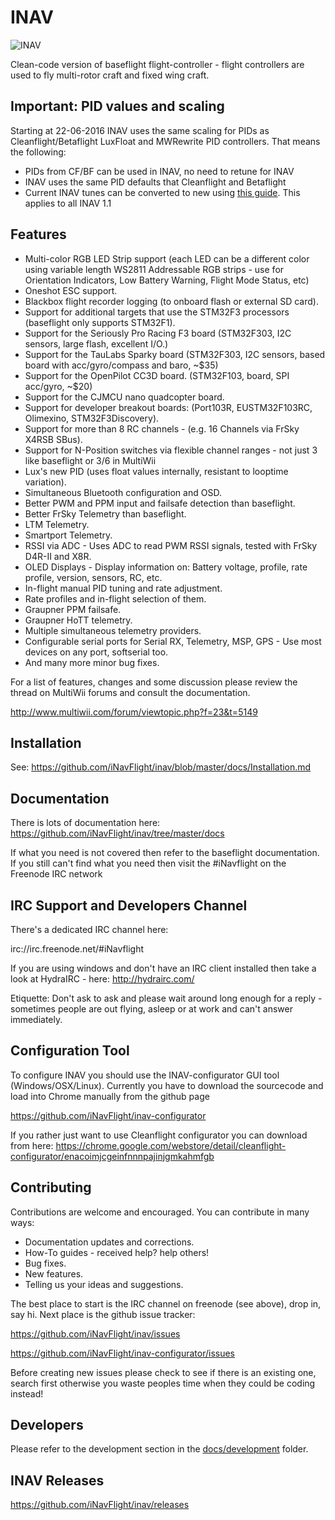 # INAV

![INAV](http://static.rcgroups.net/forums/attachments/6/1/0/3/7/6/a9088858-102-inav.png)

Clean-code version of baseflight flight-controller - flight controllers are used to fly multi-rotor craft and fixed wing craft.

## Important: PID values and scaling

Starting at 22-06-2016 INAV uses the same scaling for PIDs as Cleanflight/Betaflight LuxFloat and MWRewrite PID controllers. That means the following:

* PIDs from CF/BF can be used in INAV, no need to retune for INAV
* INAV uses the same PID defaults that Cleanflight and Betaflight
* Current INAV tunes can be converted to new using [this guide](https://github.com/iNavFlight/inav/wiki/PID-conversion-from-pre-1.2-to-1.2). This applies to all INAV 1.1

## Features

* Multi-color RGB LED Strip support (each LED can be a different color using variable length WS2811 Addressable RGB strips - use for Orientation Indicators, Low Battery Warning, Flight Mode Status, etc)
* Oneshot ESC support.
* Blackbox flight recorder logging (to onboard flash or external SD card).
* Support for additional targets that use the STM32F3 processors (baseflight only supports STM32F1).
* Support for the Seriously Pro Racing F3 board (STM32F303, I2C sensors, large flash, excellent I/O.)
* Support for the TauLabs Sparky board (STM32F303, I2C sensors, based board with acc/gyro/compass and baro, ~$35)
* Support for the OpenPilot CC3D board. (STM32F103, board, SPI acc/gyro, ~$20)
* Support for the CJMCU nano quadcopter board.
* Support for developer breakout boards: (Port103R, EUSTM32F103RC, Olimexino, STM32F3Discovery).
* Support for more than 8 RC channels - (e.g. 16 Channels via FrSky X4RSB SBus).
* Support for N-Position switches via flexible channel ranges - not just 3 like baseflight or 3/6 in MultiWii
* Lux's new PID (uses float values internally, resistant to looptime variation).
* Simultaneous Bluetooth configuration and OSD.
* Better PWM and PPM input and failsafe detection than baseflight.
* Better FrSky Telemetry than baseflight.
* LTM Telemetry.
* Smartport Telemetry.
* RSSI via ADC - Uses ADC to read PWM RSSI signals, tested with FrSky D4R-II and X8R.
* OLED Displays - Display information on: Battery voltage, profile, rate profile, version, sensors, RC, etc.
* In-flight manual PID tuning and rate adjustment.
* Rate profiles and in-flight selection of them.
* Graupner PPM failsafe.
* Graupner HoTT telemetry.
* Multiple simultaneous telemetry providers.
* Configurable serial ports for Serial RX, Telemetry, MSP, GPS - Use most devices on any port, softserial too.
* And many more minor bug fixes.

For a list of features, changes and some discussion please review the thread on MultiWii forums and consult the documentation.

http://www.multiwii.com/forum/viewtopic.php?f=23&t=5149

## Installation

See: https://github.com/iNavFlight/inav/blob/master/docs/Installation.md

## Documentation

There is lots of documentation here: https://github.com/iNavFlight/inav/tree/master/docs

If what you need is not covered then refer to the baseflight documentation. If you still can't find what you need then visit the #iNavflight on the Freenode IRC network

## IRC Support and Developers Channel

There's a dedicated IRC channel here:

irc://irc.freenode.net/#iNavflight

If you are using windows and don't have an IRC client installed then take a look at HydraIRC - here: http://hydrairc.com/

Etiquette: Don't ask to ask and please wait around long enough for a reply - sometimes people are out flying, asleep or at work and can't answer immediately.


## Configuration Tool

To configure INAV you should use the INAV-configurator GUI tool (Windows/OSX/Linux).
Currently you have to download the sourcecode and load into Chrome manually from the github page 

https://github.com/iNavFlight/inav-configurator

If you rather just want to use Cleanflight configurator you can download from here:
https://chrome.google.com/webstore/detail/cleanflight-configurator/enacoimjcgeinfnnnpajinjgmkahmfgb


## Contributing

Contributions are welcome and encouraged.  You can contribute in many ways:

* Documentation updates and corrections.
* How-To guides - received help?  help others!
* Bug fixes.
* New features.
* Telling us your ideas and suggestions.

The best place to start is the IRC channel on freenode (see above), drop in, say hi. Next place is the github issue tracker:

https://github.com/iNavFlight/inav/issues

https://github.com/iNavFlight/inav-configurator/issues

Before creating new issues please check to see if there is an existing one, search first otherwise you waste peoples time when they could be coding instead!

## Developers

Please refer to the development section in the [docs/development](https://github.com/iNavFlight/inav/tree/master/docs/development) folder.


## INAV Releases
https://github.com/iNavFlight/inav/releases
